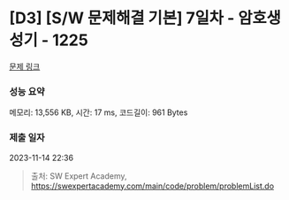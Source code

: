 # [D3] [S/W 문제해결 기본] 7일차 - 암호생성기 - 1225 

[문제 링크](https://swexpertacademy.com/main/code/problem/problemDetail.do?contestProbId=AV14uWl6AF0CFAYD) 

### 성능 요약

메모리: 13,556 KB, 시간: 17 ms, 코드길이: 961 Bytes

### 제출 일자

2023-11-14 22:36



> 출처: SW Expert Academy, https://swexpertacademy.com/main/code/problem/problemList.do